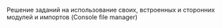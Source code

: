 
Решение заданий на использование своих, встроенных и сторонних модулей и импортов (Console file manager)
